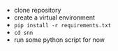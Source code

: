 - clone repository   
- create a virtual environment   
- ``pip install -r requirements.txt ``  
- ``cd snn``
- run some python script for now   